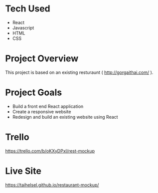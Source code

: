 # Tech Used 
* React
* Javascript
* HTML
* CSS
# Project Overview
This project is based on an existing resturaunt ( http://gorgaithai.com/ ).

# Project Goals
* Build a front end React application
* Create a responsive website
* Redesign and build an existing website using React

# Trello 
https://trello.com/b/oKXyDPxI/rest-mockup

# Live Site 
https://taihelsel.github.io/restaurant-mockup/